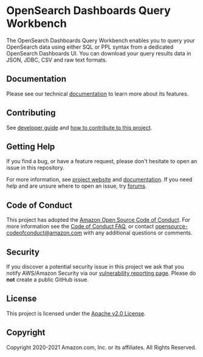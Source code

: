 # OpenSearch Dashboards Query Workbench

The OpenSearch Dashboards Query Workbench enables you to query your OpenSearch data using either SQL or PPL syntax from a dedicated OpenSearch Dashboards UI. You can download your query results data in JSON, JDBC, CSV and raw text formats.


## Documentation

Please see our technical [documentation](https://docs-beta.opensearch.org/search-plugins/sql/workbench/) to learn more about its features.


## Contributing

See [developer guide](DEVELOPER_GUIDE.md) and [how to contribute to this project](CONTRIBUTING.md). 

## Getting Help

If you find a bug, or have a feature request, please don't hesitate to open an issue in this repository.

For more information, see [project website](https://opensearch.org/) and [documentation](https://docs-beta.opensearch.org/). If you need help and are unsure where to open an issue, try [forums](https://discuss.opendistrocommunity.dev/).

## Code of Conduct

This project has adopted the [Amazon Open Source Code of Conduct](CODE_OF_CONDUCT.md). For more information see the [Code of Conduct FAQ](https://aws.github.io/code-of-conduct-faq), or contact [opensource-codeofconduct@amazon.com](mailto:opensource-codeofconduct@amazon.com) with any additional questions or comments.

## Security

If you discover a potential security issue in this project we ask that you notify AWS/Amazon Security via our [vulnerability reporting page](http://aws.amazon.com/security/vulnerability-reporting/). Please do **not** create a public GitHub issue.

## License

This project is licensed under the [Apache v2.0 License](../LICENSE.txt).

## Copyright

Copyright 2020-2021 Amazon.com, Inc. or its affiliates. All Rights Reserved.
